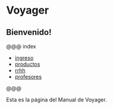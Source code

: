 # Voyager

## Bienvenido!

@@@ index

* [ingreso](ingreso/index.md)
* [productos](productos/index.md)
* [rrhh](rrhh/index.md)
* [profesores](profesores/index.md)

@@@

Esta es la página del Manual de Voyager.
